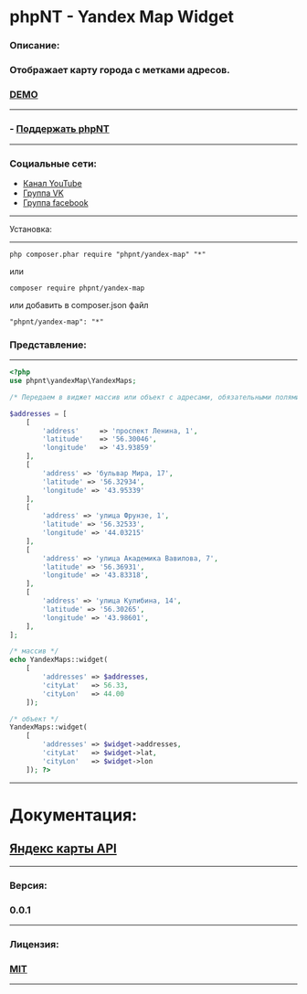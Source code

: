 phpNT - Yandex Map Widget
================================

### Описание:
### Отображает карту города с метками адресов.
### [DEMO](http://phpnt.com/widget/yandex-map)

------------
### - [Поддержать phpNT](http://phpnt.com/donate/index) 
------------

### Социальные сети:
 - [Канал YouTube](https://www.youtube.com/c/phpnt)
 - [Группа VK](https://vk.com/phpnt)
 - [Группа facebook](https://www.facebook.com/Phpnt-595851240515413/)

------------

Установка:

------------

```
php composer.phar require "phpnt/yandex-map" "*"
```
или

```
composer require phpnt/yandex-map
```

или добавить в composer.json файл

```
"phpnt/yandex-map": "*"
```

### Представление:
------------
```php
<?php
use phpnt\yandexMap\YandexMaps;

/* Передаем в виджет массив или объект c адресами, обязательными полями address, latitude, longitude. В свойстах cityLat и cityLon указываем координаты города. */

$addresses = [
    [
        'address'     => 'проспект Ленина, 1',
        'latitude'    => '56.30046',
        'longitude'   => '43.93859'
    ],
    [
        'address' => 'бульвар Мира, 17',
        'latitude' => '56.32934',
        'longitude' => '43.95339'
    ],
    [
        'address' => 'улица Фрунзе, 1',
        'latitude' => '56.32533',
        'longitude' => '44.03215'
    ],
    [
        'address' => 'улица Академика Вавилова, 7',
        'latitude' => '56.36931',
        'longitude' => '43.83318',
    ],
    [
        'address' => 'улица Кулибина, 14',
        'latitude' => '56.30265',
        'longitude' => '43.98601',
    ],
];

/* массив */
echo YandexMaps::widget(
    [
        'addresses' => $addresses,
        'cityLat'   => 56.33,
        'cityLon'   => 44.00
    ]);

/* объект */
YandexMaps::widget(
    [
        'addresses' => $widget->addresses,
        'cityLat'   => $widget->lat,
        'cityLon'   => $widget->lon
    ]); ?>
```
------------
# Документация:
## [Яндекс карты API](https://tech.yandex.ru/maps/)
------------
### Версия:
### 0.0.1
------------
### Лицензия:
### [MIT](https://ru.wikipedia.org/wiki/%D0%9B%D0%B8%D1%86%D0%B5%D0%BD%D0%B7%D0%B8%D1%8F_MIT)
------------
